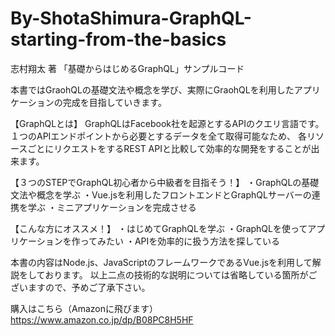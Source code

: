 # By-ShotaShimura-GraphQL-starting-from-the-basics
志村翔太 著 「基礎からはじめるGraphQL」サンプルコード

本書ではGraohQLの基礎文法や概念を学び、実際にGraohQLを利用したアプリケーションの完成を目指していきます。

【GraphQLとは】
GraphQLはFacebook社を起源とするAPIのクエリ言語です。１つのAPIエンドポイントから必要とするデータを全て取得可能なため、
各リソースごとにリクエストをするREST APIと比較して効率的な開発をすることが出来ます。

【３つのSTEPでGraphQL初心者から中級者を目指そう！】
・GraphQLの基礎文法や概念を学ぶ
・Vue.jsを利用したフロントエンドとGraphQLサーバーの連携を学ぶ
・ミニアプリケーションを完成させる

【こんな方にオススメ！】
・はじめてGraphQLを学ぶ
・GraphQLを使ってアプリケーションを作ってみたい
・APIを効率的に扱う方法を探している

本書の内容はNode.js、JavaScriptのフレームワークであるVue.jsを利用して解説をしております。
以上二点の技術的な説明については省略している箇所がございますので、予めご了承下さい。

購入はこちら（Amazonに飛びます）
https://www.amazon.co.jp/dp/B08PC8H5HF
